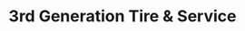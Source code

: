 ---
title: "3rd Generation Tire & Service"
url: /southaven/3rd-generation-tire-und-service/
shop: Autowerkstatt
---